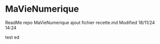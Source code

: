 # MaVieNumerique

ReadMe repo MaVieNumerique
ajout fichier recette.md
Modified 18/11/24 14:24

test ed
